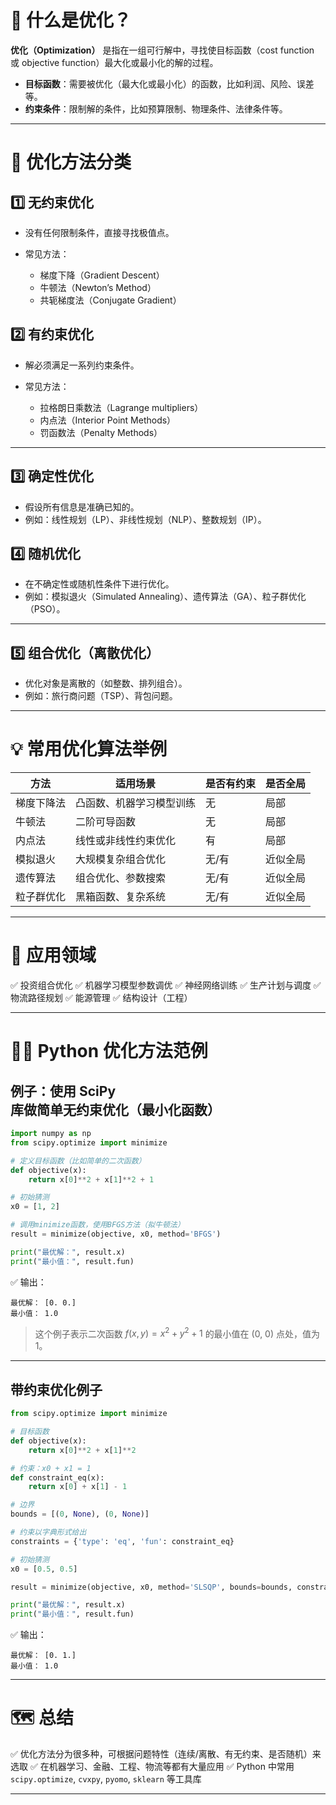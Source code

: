 # 🌟 什么是优化？

**优化（Optimization）** 是指在一组可行解中，寻找使目标函数（cost function 或 objective function）最大化或最小化的解的过程。

* **目标函数**：需要被优化（最大化或最小化）的函数，比如利润、风险、误差等。
* **约束条件**：限制解的条件，比如预算限制、物理条件、法律条件等。

---

# 🚩 优化方法分类

## 1️⃣ 无约束优化

* 没有任何限制条件，直接寻找极值点。
* 常见方法：

  * 梯度下降（Gradient Descent）
  * 牛顿法（Newton’s Method）
  * 共轭梯度法（Conjugate Gradient）

## 2️⃣ 有约束优化

* 解必须满足一系列约束条件。
* 常见方法：

  * 拉格朗日乘数法（Lagrange multipliers）
  * 内点法（Interior Point Methods）
  * 罚函数法（Penalty Methods）

---

## 3️⃣ 确定性优化

* 假设所有信息是准确已知的。
* 例如：线性规划（LP）、非线性规划（NLP）、整数规划（IP）。

## 4️⃣ 随机优化

* 在不确定性或随机性条件下进行优化。
* 例如：模拟退火（Simulated Annealing）、遗传算法（GA）、粒子群优化（PSO）。

---

## 5️⃣ 组合优化（离散优化）

* 优化对象是离散的（如整数、排列组合）。
* 例如：旅行商问题（TSP）、背包问题。

---

# 💡 常用优化算法举例

| 方法    | 适用场景         | 是否有约束 | 是否全局 |
| ----- | ------------ | ----- | ---- |
| 梯度下降法 | 凸函数、机器学习模型训练 | 无     | 局部   |
| 牛顿法   | 二阶可导函数       | 无     | 局部   |
| 内点法   | 线性或非线性约束优化   | 有     | 局部   |
| 模拟退火  | 大规模复杂组合优化    | 无/有   | 近似全局 |
| 遗传算法  | 组合优化、参数搜索    | 无/有   | 近似全局 |
| 粒子群优化 | 黑箱函数、复杂系统    | 无/有   | 近似全局 |

---

# 🎯 应用领域

✅ 投资组合优化
✅ 机器学习模型参数调优
✅ 神经网络训练
✅ 生产计划与调度
✅ 物流路径规划
✅ 能源管理
✅ 结构设计（工程）

---

# 🧑‍💻 Python 优化方法范例

## 例子：使用 **SciPy** 库做简单无约束优化（最小化函数）

```python
import numpy as np
from scipy.optimize import minimize

# 定义目标函数（比如简单的二次函数）
def objective(x):
    return x[0]**2 + x[1]**2 + 1

# 初始猜测
x0 = [1, 2]

# 调用minimize函数，使用BFGS方法（拟牛顿法）
result = minimize(objective, x0, method='BFGS')

print("最优解：", result.x)
print("最小值：", result.fun)
```

✅ 输出：

```
最优解： [0. 0.]
最小值： 1.0
```

> 这个例子表示二次函数 $f(x, y) = x^2 + y^2 + 1$ 的最小值在 (0, 0) 点处，值为 1。

---

## 带约束优化例子

```python
from scipy.optimize import minimize

# 目标函数
def objective(x):
    return x[0]**2 + x[1]**2

# 约束：x0 + x1 = 1
def constraint_eq(x):
    return x[0] + x[1] - 1

# 边界
bounds = [(0, None), (0, None)]

# 约束以字典形式给出
constraints = {'type': 'eq', 'fun': constraint_eq}

# 初始猜测
x0 = [0.5, 0.5]

result = minimize(objective, x0, method='SLSQP', bounds=bounds, constraints=constraints)

print("最优解：", result.x)
print("最小值：", result.fun)
```

✅ 输出：

```
最优解： [0. 1.]
最小值： 1.0
```

---

# 🗺️ 总结

✅ 优化方法分为很多种，可根据问题特性（连续/离散、有无约束、是否随机）来选取
✅ 在机器学习、金融、工程、物流等都有大量应用
✅ Python 中常用 `scipy.optimize`, `cvxpy`, `pyomo`, `sklearn` 等工具库

---
